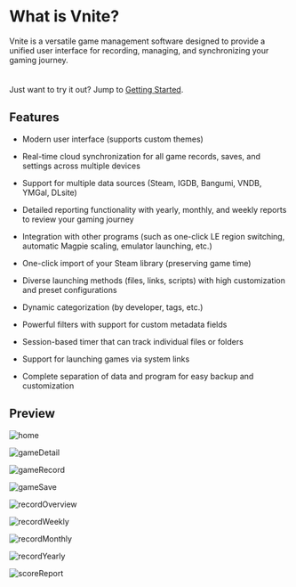 # What is Vnite?

Vnite is a versatile game management software designed to provide a unified user interface for recording, managing, and synchronizing your gaming journey.

<div class="tip custom-block" style="padding-top: 8px">

Just want to try it out? Jump to [Getting Started](./getting-started).

</div>

## Features

- Modern user interface (supports custom themes)

- Real-time cloud synchronization for all game records, saves, and settings across multiple devices

- Support for multiple data sources (Steam, IGDB, Bangumi, VNDB, YMGal, DLsite)

- Detailed reporting functionality with yearly, monthly, and weekly reports to review your gaming journey

- Integration with other programs (such as one-click LE region switching, automatic Magpie scaling, emulator launching, etc.)

- One-click import of your Steam library (preserving game time)

- Diverse launching methods (files, links, scripts) with high customization and preset configurations

- Dynamic categorization (by developer, tags, etc.)

- Powerful filters with support for custom metadata fields

- Session-based timer that can track individual files or folders

- Support for launching games via system links

- Complete separation of data and program for easy backup and customization

## Preview

![home](https://img.timero.xyz/i/2025/04/02/67ecefcab9ec7.webp)

![gameDetail](https://img.timero.xyz/i/2025/04/02/67ecefde5b5d8.webp)

![gameRecord](https://img.timero.xyz/i/2025/04/02/67eceff02f2d1.webp)

![gameSave](https://img.timero.xyz/i/2025/04/02/67ecf00a19afc.webp)

![recordOverview](https://img.timero.xyz/i/2025/04/02/67ecf018111f7.webp)

![recordWeekly](https://img.timero.xyz/i/2025/04/02/67ecf024f2aee.webp)

![recordMonthly](https://img.timero.xyz/i/2025/04/02/67ecf02fde090.webp)

![recordYearly](https://img.timero.xyz/i/2025/04/02/67ecf03a9e42b.webp)

![scoreReport](https://img.timero.xyz/i/2025/04/02/67ecf045b3382.webp)
